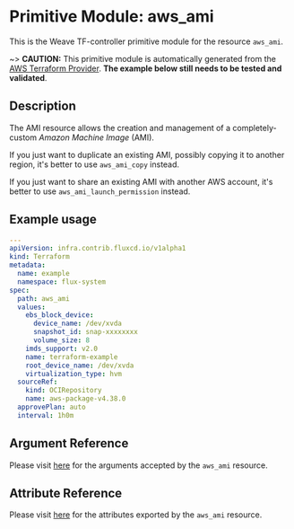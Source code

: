 
# Primitive Module: aws_ami

This is the Weave TF-controller primitive module for the resource `aws_ami`.

~> **CAUTION:** This primitive module is automatically generated from the [AWS Terraform Provider](https://registry.terraform.io/providers/hashicorp/aws/latest/docs/resources/ami). **The example below still needs to be tested and validated**.

## Description

The AMI resource allows the creation and management of a completely-custom
*Amazon Machine Image* (AMI).

If you just want to duplicate an existing AMI, possibly copying it to another
region, it's better to use `aws_ami_copy` instead.

If you just want to share an existing AMI with another AWS account,
it's better to use `aws_ami_launch_permission` instead.

## Example usage

```yaml
---
apiVersion: infra.contrib.fluxcd.io/v1alpha1
kind: Terraform
metadata:
  name: example
  namespace: flux-system
spec:
  path: aws_ami
  values:
    ebs_block_device:
      device_name: /dev/xvda
      snapshot_id: snap-xxxxxxxx
      volume_size: 8
    imds_support: v2.0
    name: terraform-example
    root_device_name: /dev/xvda
    virtualization_type: hvm
  sourceRef:
    kind: OCIRepository
    name: aws-package-v4.38.0
  approvePlan: auto
  interval: 1h0m
```

## Argument Reference

Please visit [here](https://registry.terraform.io/providers/hashicorp/aws/latest/docs/resources/ami#argument-reference) for the arguments accepted by the `aws_ami` resource.

## Attribute Reference

Please visit [here](https://registry.terraform.io/providers/hashicorp/aws/latest/docs/resources/ami#attributes-reference) for the attributes exported by the `aws_ami` resource.
